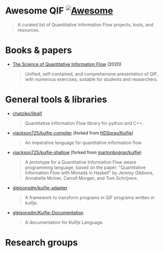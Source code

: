 # Awesome QIF [![Awesome](https://awesome.re/badge-flat2.svg)](https://github.com/sindresorhus/awesome)
> A curated list of Quantitative Information Flow projects, tools, and resources.

# Books & papers
- [The Science of Quantitative Information Flow](https://www.springer.com/us/book/9783319961293) (2020)
  > Unified, self-contained, and comprehensive presentation of QIF, with numerous exercises, suitable for students and researchers.

# General tools & libraries
- [chatziko/libqif](https://github.com/chatziko/libqif)
  > Quantitative Information Flow library for python and C++.
- [vjackson725/kuifje-compiler](https://github.com/vjackson725/kuifje-compiler) (forked from [HDSpray/Kuifje](https://github.com/HDSpray/Kuifje))
  > An imperative language for quantitative information flow.
- [vjackson725/kuifje-shallow](https://github.com/vjackson725/kuifje-shallow) (forked from [martonbognar/kuifje](https://github.com/martonbognar/kuifje))
  > A prototype for a Quantitative Information Flow aware programming language, based on the paper: "Quantitative Information Flow with Monads in Haskell" by Jeremy Gibbons, Annabelle McIver, Carroll Morgan, and Tom Schrijvers.
- [gleisonsdm/kuifje-adapter](https://github.com/gleisonsdm/kuifje-adapter)
  > A framework to transform programs in QIF programs written in kuifje.
- [gleisonsdm/Kuifje-Documentation](https://github.com/gleisonsdm/Kuifje-Documentation)
  > A documentation for Kuifje Language.

# Research groups
